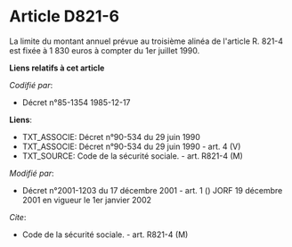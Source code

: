 # Article D821-6

La limite du montant annuel prévue au troisième alinéa de l'article R. 821-4 est fixée à 1 830 euros à compter du 1er juillet
1990.

**Liens relatifs à cet article**

_Codifié par_:

  - Décret n°85-1354 1985-12-17

**Liens**:

  - TXT_ASSOCIE: Décret n°90-534 du 29 juin 1990
  - TXT_ASSOCIE: Décret n°90-534 du 29 juin 1990 - art. 4 (V)
  - TXT_SOURCE: Code de la sécurité sociale. - art. R821-4 (M)

_Modifié par_:

  - Décret n°2001-1203 du 17 décembre 2001 - art. 1 () JORF 19 décembre 2001 en vigueur le 1er janvier 2002

_Cite_:

  - Code de la sécurité sociale. - art. R821-4 (M)
